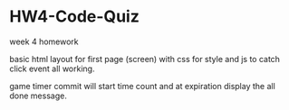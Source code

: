 # HW4-Code-Quiz
week 4 homework

basic html layout for first page (screen) with css for style and js to catch click event all working.

game timer commit will start time count and at expiration display the all done message.


